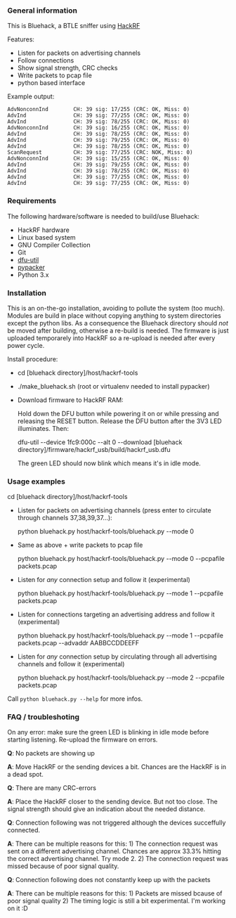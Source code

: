### General information
This is Bluehack, a BTLE sniffer using [HackRF](https://github.com/mossmann/hackrf)

Features:
* Listen for packets on advertising channels
* Follow connections
* Show signal strength, CRC checks
* Write packets to pcap file
* python based interface

Example output:

	AdvNonconnInd        CH: 39 sig: 17/255 (CRC: OK, Miss: 0)
	AdvInd               CH: 39 sig: 77/255 (CRC: OK, Miss: 0)
	AdvInd               CH: 39 sig: 78/255 (CRC: OK, Miss: 0)
	AdvNonconnInd        CH: 39 sig: 16/255 (CRC: OK, Miss: 0)
	AdvInd               CH: 39 sig: 78/255 (CRC: OK, Miss: 0)
	AdvInd               CH: 39 sig: 79/255 (CRC: OK, Miss: 0)
	AdvInd               CH: 39 sig: 78/255 (CRC: OK, Miss: 0)
	ScanRequest          CH: 39 sig: 77/255 (CRC: NOK, Miss: 0)
	AdvNonconnInd        CH: 39 sig: 15/255 (CRC: OK, Miss: 0)
	AdvInd               CH: 39 sig: 79/255 (CRC: OK, Miss: 0)
	AdvInd               CH: 39 sig: 78/255 (CRC: OK, Miss: 0)
	AdvInd               CH: 39 sig: 77/255 (CRC: OK, Miss: 0)
	AdvInd               CH: 39 sig: 77/255 (CRC: OK, Miss: 0)

### Requirements
The following hardware/software is needed to build/use Bluehack:

* HackRF hardware
* Linux based system
* GNU Compiler Collection
* Git
* [dfu-util](http://dfu-util.sourceforge.net)
* [pypacker](https://github.com/mike01/pypacker)
* Python 3.x

### Installation
This is an on-the-go installation, avoiding to pollute the system (too much).
Modules are build in place without copying anything to system directories except the python libs.
As a consequence the Bluehack directory should *not* be moved after building, otherwise a re-build is needed.
The firmware is just uploaded temporarely into HackRF so a re-upload is needed after every power cycle.

Install procedure:
* cd [bluehack directory]/host/hackrf-tools
* ./make_bluehack.sh (root or virtualenv needed to install pypacker)
* Download firmware to HackRF RAM:

  Hold down the DFU button while powering it on or while pressing and
  releasing the RESET button. Release the DFU button after the 3V3 LED illuminates. Then:

  dfu-util --device 1fc9:000c --alt 0 --download [bluehack directory]/firmware/hackrf_usb/build/hackrf_usb.dfu

  The green LED should now blink which means it's in idle mode.

### Usage examples
cd [bluehack directory]/host/hackrf-tools

* Listen for packets on advertising channels (press enter to circulate through channels 37,38,39,37...):

  python bluehack.py host/hackrf-tools/bluehack.py --mode 0
* Same as above + write packets to pcap file

  python bluehack.py host/hackrf-tools/bluehack.py --mode 0 --pcpafile packets.pcap
* Listen for *any* connection setup and follow it (experimental)

  python bluehack.py host/hackrf-tools/bluehack.py --mode 1 --pcpafile packets.pcap
* Listen for connections targeting an advertising address and follow it (experimental)

  python bluehack.py host/hackrf-tools/bluehack.py --mode 1 --pcpafile packets.pcap --advaddr AABBCCDDEEFF
* Listen for *any* connection setup by circulating through all advertising channels and follow it (experimental)

  python bluehack.py host/hackrf-tools/bluehack.py --mode 2 --pcpafile packets.pcap


Call `python bluehack.py --help` for more infos.

### FAQ / troubleshoting
On any error: make sure the green LED is blinking in idle mode before starting listening. Re-upload the firmware on errors.

**Q**:	No packets are showing up

**A**:	Move HackRF or the sending devices a bit. Chances are the HackRF is in a dead spot.

**Q**:	There are many CRC-errors

**A**:	Place the HackRF closer to the sending device. But not too close. The signal strength should give
        an indication about the needed distance.

**Q**:	Connection following was not triggered although the devices succeffully connected.

**A**:	There can be multiple reasons for this:
        1) The connection request was sent on a different advertising channel.
        Chances are approx 33.3% hitting the correct advertising channel. Try mode 2.
        2) The connection request was missed because of poor signal quality.

**Q**:	Connection following does not constantly keep up with the packets

**A**:	There can be multiple reasons for this:
        1) Packets are missed bcause of poor signal quality
        2) The timing logic is still a bit experimental. I'm working on it :D
